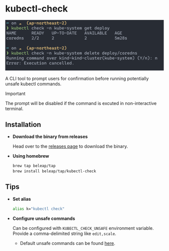 # kubectl-check

![Example](./docs/example.png)

A CLI tool to prompt users for confirmation before running potentially unsafe kubectl commands.

> [!IMPORTANT]
> The prompt will be disabled if the command is excuted in non-interactive terminal.

## Installation

- **Download the binary from releases**

  Head over to the [releases page](https://github.com/beleap/kubectl-check/releases) to download the binary.
- **Using homebrew**

  ```bash
  brew tap beleap/tap
  brew install beleap/tap/kubectl-check
  ```

## Tips

- **Set alias**

  ```bash
  alias k="kubectl check"
  ```
- **Configure unsafe commands**

  Can be configured with `KUBECTL_CHECK_UNSAFE` environment variable. Provide a comma-delimited string like `edit,scale`.
  - Default unsafe commands can be found [here](https://github.com/BeLeap/kubectl-check/blob/main/src/main.rs#L63-L66).
